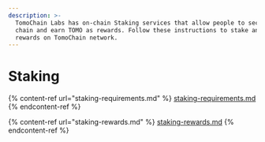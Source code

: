 ```yaml
---
description: >-
  TomoChain Labs has on-chain Staking services that allow people to secure the
  chain and earn TOMO as rewards. Follow these instructions to stake and earn
  rewards on TomoChain network.
---
```


# Staking

{% content-ref url="staking-requirements.md" %}
[staking-requirements.md](staking-requirements.md)
{% endcontent-ref %}

{% content-ref url="staking-rewards.md" %}
[staking-rewards.md](staking-rewards.md)
{% endcontent-ref %}


